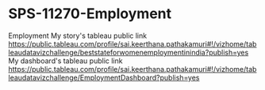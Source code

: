 # SPS-11270-Employment
Employment
My story's tableau public link
https://public.tableau.com/profile/sai.keerthana.pathakamuri#!/vizhome/tableaudatavizchallenge/beststateforwomenemploymentinindia?publish=yes
My dashboard's tableau public link
https://public.tableau.com/profile/sai.keerthana.pathakamuri#!/vizhome/tableaudatavizchallenge/EmploymentDashboard?publish=yes
